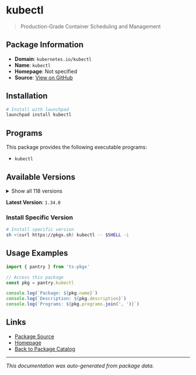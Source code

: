 # kubectl

> Production-Grade Container Scheduling and Management

## Package Information

- **Domain**: `kubernetes.io/kubectl`
- **Name**: `kubectl`
- **Homepage**: Not specified
- **Source**: [View on GitHub](https://github.com/pkgxdev/pantry/tree/main/projects/kubernetes.io/kubectl/package.yml)

## Installation

```bash
# Install with launchpad
launchpad install kubectl
```

## Programs

This package provides the following executable programs:

- `kubectl`

## Available Versions

<details>
<summary>Show all 118 versions</summary>

- `1.34.0`, `1.33.5`, `1.33.4`, `1.33.3`, `1.33.2`
- `1.33.1`, `1.33.0`, `1.32.9`, `1.32.8`, `1.32.7`
- `1.32.6`, `1.32.5`, `1.32.4`, `1.32.3`, `1.32.2`
- `1.32.1`, `1.32.0`, `1.31.12`, `1.31.11`, `1.31.10`
- `1.31.9`, `1.31.8`, `1.31.7`, `1.31.6`, `1.31.5`
- `1.31.4`, `1.31.3`, `1.31.2`, `1.31.1`, `1.31.0`
- `1.30.14`, `1.30.13`, `1.30.12`, `1.30.11`, `1.30.10`
- `1.30.9`, `1.30.8`, `1.30.7`, `1.30.6`, `1.30.5`
- `1.30.4`, `1.30.3`, `1.30.2`, `1.30.1`, `1.30.0`
- `1.29.15`, `1.29.14`, `1.29.13`, `1.29.12`, `1.29.11`
- `1.29.10`, `1.29.9`, `1.29.8`, `1.29.7`, `1.29.6`
- `1.29.5`, `1.29.4`, `1.29.3`, `1.29.2`, `1.29.1`
- `1.29.0`, `1.28.15`, `1.28.14`, `1.28.13`, `1.28.12`
- `1.28.11`, `1.28.10`, `1.28.9`, `1.28.8`, `1.28.7`
- `1.28.6`, `1.28.5`, `1.28.4`, `1.28.3`, `1.28.2`
- `1.28.1`, `1.28.0`, `1.27.16`, `1.27.15`, `1.27.14`
- `1.27.13`, `1.27.12`, `1.27.11`, `1.27.10`, `1.27.9`
- `1.27.8`, `1.27.7`, `1.27.6`, `1.27.5`, `1.27.4`
- `1.27.3`, `1.27.2`, `1.26.15`, `1.26.14`, `1.26.13`
- `1.26.12`, `1.26.11`, `1.26.10`, `1.26.9`, `1.26.8`
- `1.26.7`, `1.26.6`, `1.26.5`, `1.26.3`, `1.26.2`
- `1.25.16`, `1.25.15`, `1.25.14`, `1.25.13`, `1.25.12`
- `1.25.11`, `1.25.10`, `1.25.8`, `1.24.17`, `1.24.16`
- `1.24.15`, `1.24.14`, `1.24.12`

</details>

**Latest Version**: `1.34.0`

### Install Specific Version

```bash
# Install specific version
sh <(curl https://pkgx.sh) kubectl -- $SHELL -i
```

## Usage Examples

```typescript
import { pantry } from 'ts-pkgx'

// Access this package
const pkg = pantry.kubectl

console.log(`Package: ${pkg.name}`)
console.log(`Description: ${pkg.description}`)
console.log(`Programs: ${pkg.programs.join(', ')}`)
```

## Links

- [Package Source](https://github.com/pkgxdev/pantry/tree/main/projects/kubernetes.io/kubectl/package.yml)
- [Homepage](#)
- [Back to Package Catalog](../../../package-catalog.md)

---

*This documentation was auto-generated from package data.*
